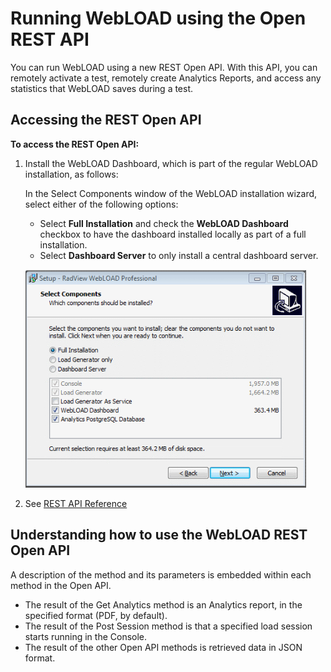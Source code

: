 ﻿# Running WebLOAD using the Open REST API

You can run WebLOAD using a new REST Open API. With this API, you can remotely activate a test, remotely create Analytics Reports, and access any statistics that WebLOAD saves during a test.



## Accessing the REST Open API

**To access the REST Open API:**

1. Install the WebLOAD Dashboard, which is part of the regular WebLOAD installation, as follows:

   In the Select Components window of the WebLOAD installation wizard, select either of the following options:

   - Select **Full Installation** and check the **WebLOAD Dashboard** checkbox to have the dashboard installed locally as part of a full installation.
   - Select **Dashboard Server** to only install a central dashboard server.

   ![Web Dashboard Installation Options](../images/automation_users_guide_044.png)

   

2. See [REST API Reference](../dashboard/rest_api.md)


## Understanding how to use the WebLOAD REST Open API
A description of the method and its parameters is embedded within each method in the Open API.

- The result of the Get Analytics method is an Analytics report, in the specified format (PDF, by default).
- The result of the Post Session method is that a specified load session starts running in the Console.
- The result of the other Open API methods is retrieved data in JSON format.




